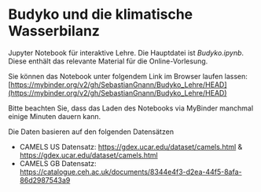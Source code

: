 # Budyko und die klimatische Wasserbilanz

Jupyter Notebook für interaktive Lehre. 
Die Hauptdatei ist *Budyko.ipynb*. 
Diese enthält das relevante Material für die Online-Vorlesung.

Sie können das Notebook unter folgendem Link im Browser laufen lassen: [https://mybinder.org/v2/gh/SebastianGnann/Budyko_Lehre/HEAD](https://mybinder.org/v2/gh/SebastianGnann/Budyko_Lehre/HEAD)

Bitte beachten Sie, dass das Laden des Notebooks via MyBinder manchmal einige Minuten dauern kann.

Die Daten basieren auf den folgenden Datensätzen
- CAMELS US Datensatz: https://gdex.ucar.edu/dataset/camels.html & https://gdex.ucar.edu/dataset/camels.html
- CAMELS GB Datensatz: https://catalogue.ceh.ac.uk/documents/8344e4f3-d2ea-44f5-8afa-86d2987543a9
